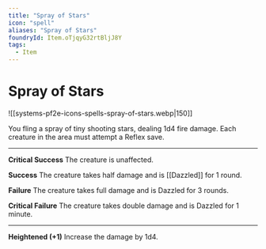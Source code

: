 ```yaml
---
title: "Spray of Stars"
icon: "spell"
aliases: "Spray of Stars"
foundryId: Item.oTjqyG32rtBljJ8Y
tags:
  - Item
---
```


# Spray of Stars
![[systems-pf2e-icons-spells-spray-of-stars.webp|150]]

You fling a spray of tiny shooting stars, dealing 1d4 fire damage. Each creature in the area must attempt a Reflex save.

* * *

**Critical Success** The creature is unaffected.

**Success** The creature takes half damage and is [[Dazzled]] for 1 round.

**Failure** The creature takes full damage and is Dazzled for 3 rounds.

**Critical Failure** The creature takes double damage and is Dazzled for 1 minute.

* * *

**Heightened (+1)** Increase the damage by 1d4.
